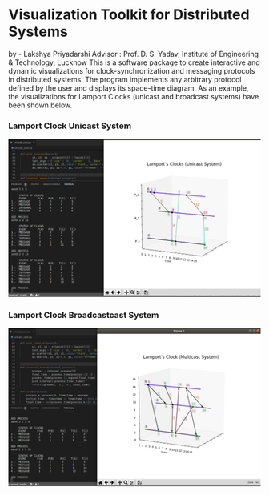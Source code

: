 # Visualization Toolkit for Distributed Systems

by - Lakshya Priyadarshi
Advisor : Prof. D. S. Yadav, Institute of Engineering & Technology, Lucknow
This is a software package to create interactive and dynamic visualizations for clock-synchronization and messaging protocols in distributed systems. The program implements any arbitrary protocol defined by the user and displays its space-time diagram. As an example, the visualizations for Lamport Clocks (unicast and broadcast systems) have been shown below. 

### Lamport Clock Unicast System
![alt text](https://github.com/lakshyapriyadarshi/distributed_system_visualization/blob/master/graphics/unicast.png?raw=true)

### Lamport Clock Broadcastcast System
![alt text](https://github.com/lakshyapriyadarshi/distributed_system_visualization/blob/master/graphics/multicast.png?raw=true)
